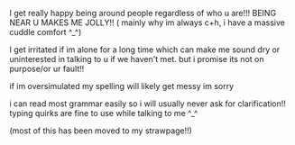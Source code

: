 I get really happy being around people regardless of who u are!!! BEING NEAR U MAKES ME JOLLY!! ( mainly why im always c+h, i have a massive cuddle comfort ^_^)


I get irritated if im alone for a long time which can make me sound dry or uninterested in talking to u if we haven't met. but i promise its not on purpose/or ur fault!!


if im oversimulated my spelling will likely get messy im sorry


i can read most grammar easily so i will usually never ask for clarification!! 
typing quirks are fine to use while talking to me ^_^

(most of this has been moved to my strawpage!!)
